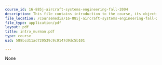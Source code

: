 ```yaml
---
course_id: 16-885j-aircraft-systems-engineering-fall-2004
description: This file contains introduction to the course, its objectives and requirements.
file_location: /coursemedia/16-885j-aircraft-systems-engineering-fall-2004/588bcd11ad720539c9c0147d9dc5b101_intro_murman.pdf
file_type: application/pdf
layout: pdf
title: intro_murman.pdf
type: course
uid: 588bcd11ad720539c9c0147d9dc5b101

---
```

None